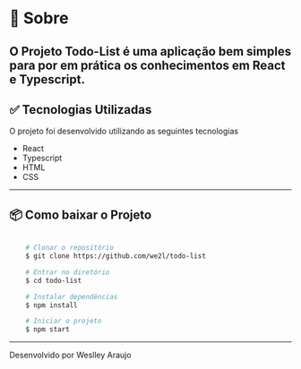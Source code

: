 
# 📃 Sobre

O Projeto **Todo-List** é uma aplicação bem simples para por em prática os conhecimentos em React e Typescript.
---

## ✅ Tecnologias Utilizadas

O projeto foi desenvolvido utilizando as seguintes tecnologias

- React
- Typescript
- HTML
- CSS

---

## 📦 Como baixar o Projeto


```bash

    # Clonar o repositório
    $ git clone https://github.com/we2l/todo-list

    # Entrar no diretório
    $ cd todo-list

    # Instalar dependências
    $ npm install

    # Iniciar o projeto
    $ npm start

```
---
Desenvolvido por Weslley Araujo 